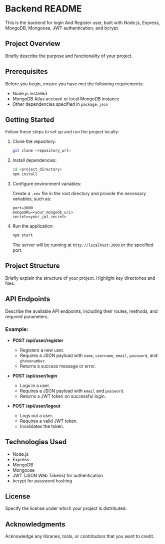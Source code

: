 # Backend README

This is the backend for login And Register user, built with Node.js, Express, MongoDB, Mongoose, JWT authentication, and bcrypt.

## Project Overview

Briefly describe the purpose and functionality of your project.

## Prerequisites

Before you begin, ensure you have met the following requirements:

- Node.js installed
- MongoDB Atlas account or local MongoDB instance
- Other dependencies specified in `package.json`

## Getting Started

Follow these steps to set up and run the project locally:

1. Clone the repository:

    ```bash
    git clone <repository_url>
    ```

2. Install dependencies:

    ```bash
    cd <project_directory>
    npm install
    ```

3. Configure environment variables:

   Create a `.env` file in the root directory and provide the necessary variables, such as:

    ```env
    port=3000
    mongoURL=<your_mongodb_uri>
    secret=<your_jwt_secret>
    ```

4. Run the application:

    ```bash
    npm start
    ```

    The server will be running at `http://localhost:3000` or the specified port.

## Project Structure

Briefly explain the structure of your project. Highlight key directories and files.

## API Endpoints

Describe the available API endpoints, including their routes, methods, and required parameters.

### Example:

- **POST /api/user/register**
  - Registers a new user.
  - Requires a JSON payload with `name`, `username`, `email`, `password`, and `phonenumber`.
  - Returns a success message or error.

- **POST /api/user/login**
  - Logs in a user.
  - Requires a JSON payload with `email` and `password`.
  - Returns a JWT token on successful login.

- **POST /api/user/logout**
  - Logs out a user.
  - Requires a valid JWT token.
  - Invalidates the token.

## Technologies Used

- Node.js
- Express
- MongoDB
- Mongoose
- JWT (JSON Web Tokens) for authentication
- bcrypt for password hashing

## License

Specify the license under which your project is distributed.

## Acknowledgments

Acknowledge any libraries, tools, or contributors that you want to credit.

